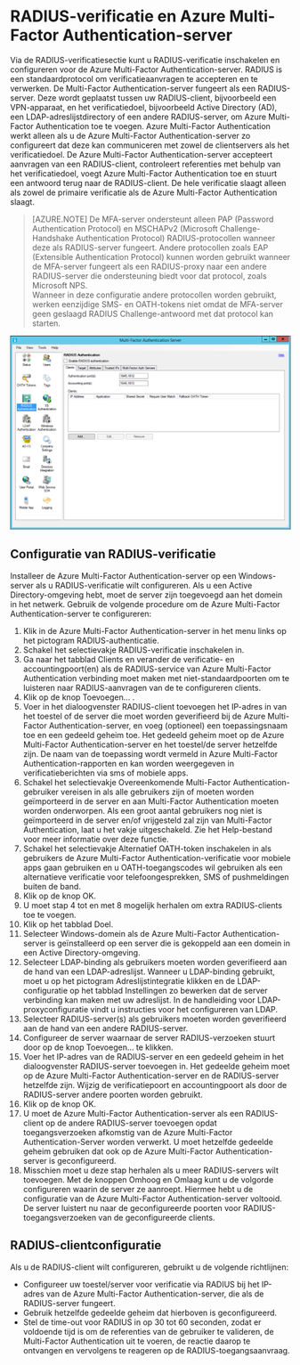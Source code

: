 <properties 
    pageTitle="RADIUS-verificatie en Azure Multi-Factor Authentication-server" 
    description="Dit is de pagina Azure Multi-Factor Authentication die u helpt bij het implementeren van RADIUS-verificatie en de Azure Multi-Factor Authentication-server." 
    services="multi-factor-authentication" 
    documentationCenter="" 
    authors="billmath" 
    manager="stevenpo" 
    editor="curtand"/>

<tags 
    ms.service="multi-factor-authentication" 
    ms.workload="identity" 
    ms.tgt_pltfrm="na" 
    ms.devlang="na" 
    ms.topic="get-started-article" 
    ms.date="05/12/2016" 
    ms.author="billmath"/>



# RADIUS-verificatie en Azure Multi-Factor Authentication-server

Via de RADIUS-verificatiesectie kunt u RADIUS-verificatie inschakelen en configureren voor de Azure Multi-Factor Authentication-server. RADIUS is een standaardprotocol om verificatieaanvragen te accepteren en te verwerken. De Multi-Factor Authentication-server fungeert als een RADIUS-server. Deze wordt geplaatst tussen uw RADIUS-client, bijvoorbeeld een VPN-apparaat, en het verificatiedoel, bijvoorbeeld Active Directory (AD), een LDAP-adreslijstdirectory of een andere RADIUS-server, om Azure Multi-Factor Authentication toe te voegen. Azure Multi-Factor Authentication werkt alleen als u de Azure Multi-Factor Authentication-server zo configureert dat deze kan communiceren met zowel de clientservers als het verificatiedoel. De Azure Multi-Factor Authentication-server accepteert aanvragen van een RADIUS-client, controleert referenties met behulp van het verificatiedoel, voegt Azure Multi-Factor Authentication toe en stuurt een antwoord terug naar de RADIUS-client. De hele verificatie slaagt alleen als zowel de primaire verificatie als de Azure Multi-Factor Authentication slaagt.

>[AZURE.NOTE]
>De MFA-server ondersteunt alleen PAP (Password Authentication Protocol) en MSCHAPv2 (Microsoft Challenge-Handshake Authentication Protocol) RADIUS-protocollen wanneer deze als RADIUS-server fungeert.  Andere protocollen zoals EAP (Extensible Authentication Protocol) kunnen worden gebruikt wanneer de MFA-server fungeert als een RADIUS-proxy naar een andere RADIUS-server die ondersteuning biedt voor dat protocol, zoals Microsoft NPS.
></br>
>Wanneer in deze configuratie andere protocollen worden gebruikt, werken eenzijdige SMS- en OATH-tokens niet omdat de MFA-server geen geslaagd RADIUS Challenge-antwoord met dat protocol kan starten.


![RADIUS-verificatie](./media/multi-factor-authentication-get-started-server-rdg/radius.png)

## Configuratie van RADIUS-verificatie

Installeer de Azure Multi-Factor Authentication-server op een Windows-server als u RADIUS-verificatie wilt configureren. Als u een Active Directory-omgeving hebt, moet de server zijn toegevoegd aan het domein in het netwerk. Gebruik de volgende procedure om de Azure Multi-Factor Authentication-server te configureren: 

1. Klik in de Azure Multi-Factor Authentication-server in het menu links op het pictogram RADIUS-authenticatie.
2. Schakel het selectievakje RADIUS-verificatie inschakelen in.
3. Ga naar het tabblad Clients en verander de verificatie- en accountingpoort(en) als de RADIUS-service van Azure Multi-Factor Authentication verbinding moet maken met niet-standaardpoorten om te luisteren naar RADIUS-aanvragen van de te configureren clients.
4. Klik op de knop Toevoegen… .
5. Voer in het dialoogvenster RADIUS-client toevoegen het IP-adres in van het toestel of de server die moet worden geverifieerd bij de Azure Multi-Factor Authentication-server, en voeg (optioneel) een toepassingsnaam toe en een gedeeld geheim toe. Het gedeeld geheim moet op de Azure Multi-Factor Authentication-server en het toestel/de server hetzelfde zijn. De naam van de toepassing wordt vermeld in Azure Multi-Factor Authentication-rapporten en kan worden weergegeven in verificatieberichten via sms of mobiele apps.
6. Schakel het selectievakje Overeenkomende Multi-Factor Authentication-gebruiker vereisen in als alle gebruikers zijn of moeten worden geïmporteerd in de server en aan Multi-Factor Authentication moeten worden onderworpen. Als een groot aantal gebruikers nog niet is geïmporteerd in de server en/of vrijgesteld zal zijn van Multi-Factor Authentication, laat u het vakje uitgeschakeld. Zie het Help-bestand voor meer informatie over deze functie.
7. Schakel het selectievakje Alternatief OATH-token inschakelen in als gebruikers de Azure Multi-Factor Authentication-verificatie voor mobiele apps gaan gebruiken en u OATH-toegangscodes wil gebruiken als een alternatieve verificatie voor telefoongesprekken, SMS of pushmeldingen buiten de band.
8. Klik op de knop OK.
9. U moet stap 4 tot en met 8 mogelijk herhalen om extra RADIUS-clients toe te voegen.
10. Klik op het tabblad Doel.
11. Selecteer Windows-domein als de Azure Multi-Factor Authentication-server is geïnstalleerd op een server die is gekoppeld aan een domein in een Active Directory-omgeving.
12. Selecteer LDAP-binding als gebruikers moeten worden geverifieerd aan de hand van een LDAP-adreslijst. Wanneer u LDAP-binding gebruikt, moet u op het pictogram Adreslijstintegratie klikken en de LDAP-configuratie op het tabblad Instellingen zo bewerken dat de server verbinding kan maken met uw adreslijst. In de handleiding voor LDAP-proxyconfiguratie vindt u instructies voor het configureren van LDAP. 
13. Selecteer RADIUS-server(s) als gebruikers moeten worden geverifieerd aan de hand van een andere RADIUS-server.
14. Configureer de server waarnaar de server RADIUS-verzoeken stuurt door op de knop Toevoegen... te klikken.
15. Voer het IP-adres van de RADIUS-server en een gedeeld geheim in het dialoogvenster RADIUS-server toevoegen in. Het gedeelde geheim moet op de Azure Multi-Factor Authentication-server en de RADIUS-server hetzelfde zijn. Wijzig de verificatiepoort en accountingpoort als door de RADIUS-server andere poorten worden gebruikt.
16. Klik op de knop OK. 
17. U moet de Azure Multi-Factor Authentication-server als een RADIUS-client op de andere RADIUS-server toevoegen opdat toegangsverzoeken afkomstig van de Azure Multi-Factor Authentication-Server worden verwerkt. U moet hetzelfde gedeelde geheim gebruiken dat ook op de Azure Multi-Factor Authentication-server is geconfigureerd.
18. Misschien moet u deze stap herhalen als u meer RADIUS-servers wilt toevoegen. Met de knoppen Omhoog en Omlaag kunt u de volgorde configureren waarin de server ze aanroept. Hiermee hebt u de configuratie van de Azure Multi-Factor Authentication-server voltooid. De server luistert nu naar de geconfigureerde poorten voor RADIUS-toegangsverzoeken van de geconfigureerde clients.   


## RADIUS-clientconfiguratie

Als u de RADIUS-client wilt configureren, gebruikt u de volgende richtlijnen:

- Configureer uw toestel/server voor verificatie via RADIUS bij het IP-adres van de Azure Multi-Factor Authentication-server, die als de RADIUS-server fungeert. 
- Gebruik hetzelfde gedeelde geheim dat hierboven is geconfigureerd. 
- Stel de time-out voor RADIUS in op 30 tot 60 seconden, zodat er voldoende tijd is om de referenties van de gebruiker te valideren, de Multi-Factor Authentication uit te voeren, de reactie daarop te ontvangen en vervolgens te reageren op de RADIUS-toegangsaanvraag.




<!--HONumber=Jun16_HO2-->


